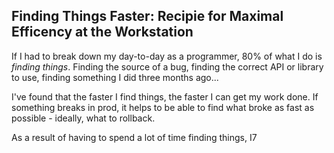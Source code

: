 Finding Things Faster: Recipie for Maximal Efficency at the Workstation
--

If I had to break down my day-to-day as a programmer, 80% of what I do is _finding things_. Finding the source of a bug, finding the 
correct API or library to use, finding something I did three months ago... 

I've found that the faster I find things, the faster I can get my work done. If something breaks in prod, it helps to be able to find 
what broke as fast as possible - ideally, what to rollback. 

As a result of having to spend a lot of time finding things, I7

